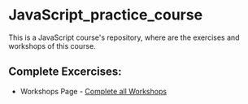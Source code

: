 # JavaScript_practice_course
This is a JavaScript course's repository, where are the exercises and workshops of this course.

## Complete Excercises:
- Workshops Page - [Complete all Workshops](https://github.com/Juanvcas/Geometry-to-Noobs)
